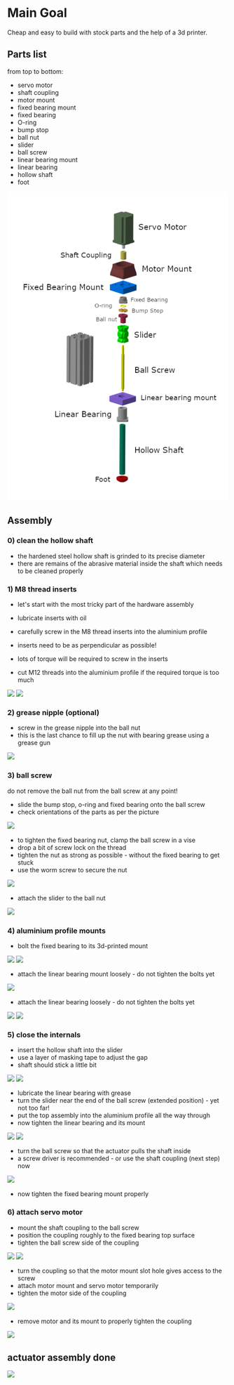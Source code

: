 # Main Goal
Cheap and easy to build with stock parts and the help of a 3d printer.
 
## Parts list

from top to bottom:
- servo motor
- shaft coupling
- motor mount
- fixed bearing mount
- fixed bearing
- O-ring
- bump stop
- ball nut
- slider
- ball screw
- linear bearing mount
- linear bearing
- hollow shaft
- foot

![](https://github.com/SimFeedback/SimFeedback-AC-Servo/blob/master/Docs/assembly_explosion.png?raw=true)


## Assembly
### 0) clean the hollow shaft

- the hardened steel hollow shaft is grinded to its precise diameter
- there are remains of the abrasive material inside the shaft which needs to be cleaned properly


### 1) M8 thread inserts

- let's start with the most tricky part of the hardware assembly
- lubricate inserts with oil
- carefully screw in the M8 thread inserts into the aluminium profile
- inserts need to be as perpendicular as possible!

- lots of torque will be required to screw in the inserts
- cut M12 threads into the aluminium profile if the required torque is too much



![](https://github.com/SimFeedback/SimFeedback-AC-Servo/blob/master/Docs/01_thread_insert.jpg)
![](https://github.com/SimFeedback/SimFeedback-AC-Servo/blob/master/Docs/02_thread_insert.jpg)

### 2) grease nipple (optional)

- screw in the grease nipple into the ball nut
- this is the last chance to fill up the nut with bearing grease using a grease gun

![](https://github.com/SimFeedback/SimFeedback-AC-Servo/blob/master/Docs/03_grease_nipple.jpg)

### 3) ball screw

do not remove the ball nut from the ball screw at any point!

- slide the bump stop, o-ring and fixed bearing onto the ball screw
- check orientations of the parts as per the picture

![](https://github.com/SimFeedback/SimFeedback-AC-Servo/blob/master/Docs/04_fixed_bearing.jpg)

- to tighten the fixed bearing nut, clamp the ball screw in a vise
- drop a bit of screw lock on the thread
- tighten the nut as strong as possible - without the fixed bearing to get stuck
- use the worm screw to secure the nut

![](https://github.com/SimFeedback/SimFeedback-AC-Servo/blob/master/Docs/05_fixed_bearing.jpg)

- attach the slider to the ball nut

![](https://github.com/SimFeedback/SimFeedback-AC-Servo/blob/master/Docs/06_slider.jpg)

### 4) aluminium profile mounts

- bolt the fixed bearing to its 3d-printed mount

![](https://github.com/SimFeedback/SimFeedback-AC-Servo/blob/master/Docs/07_fixed_bearing.jpg)
![](https://github.com/SimFeedback/SimFeedback-AC-Servo/blob/master/Docs/08_fixed_bearing.jpg)

- attach the linear bearing mount loosely - do not tighten the bolts yet

![](https://github.com/SimFeedback/SimFeedback-AC-Servo/blob/master/Docs/09_linear_bearing_mount.jpg)

- attach the linear bearing loosely - do not tighten the bolts yet

![](https://github.com/SimFeedback/SimFeedback-AC-Servo/blob/master/Docs/10_linear_bearing_mount.jpg)
![](https://github.com/SimFeedback/SimFeedback-AC-Servo/blob/master/Docs/11_linear_bearing_.jpg)

### 5) close the internals

- insert the hollow shaft into the slider
- use a layer of masking tape to adjust the gap
- shaft should stick a little bit

![](https://github.com/SimFeedback/SimFeedback-AC-Servo/blob/master/Docs/12_shaft.jpg)
![](https://github.com/SimFeedback/SimFeedback-AC-Servo/blob/master/Docs/13_shaft.jpg)

- lubricate the linear bearing with grease
- turn the slider near the end of the ball screw (extended position) - yet not too far!
- put the top assembly into the aluminium profile all the way through
- now tighten the linear bearing and its mount

![](https://github.com/SimFeedback/SimFeedback-AC-Servo/blob/master/Docs/14_assembly.jpg)
![](https://github.com/SimFeedback/SimFeedback-AC-Servo/blob/master/Docs/15_assembly.jpg)

- turn the ball screw so that the actuator pulls the shaft inside
- a screw driver is recommended - or use the shaft coupling (next step) now

![](https://github.com/SimFeedback/SimFeedback-AC-Servo/blob/master/Docs/16_assembly.jpg)

- now tighten the fixed bearing mount properly

### 6) attach servo motor

- mount the shaft coupling to the ball screw
- position the coupling roughly to the fixed bearing top surface
- tighten the ball screw side of the coupling

![](https://github.com/SimFeedback/SimFeedback-AC-Servo/blob/master/Docs/17_coupling.jpg)
![](https://github.com/SimFeedback/SimFeedback-AC-Servo/blob/master/Docs/18_coupling.jpg)

- turn the coupling so that the motor mount slot hole gives access to the screw
- attach motor mount and servo motor temporarily
- tighten the motor side of the coupling

![](https://github.com/SimFeedback/SimFeedback-AC-Servo/blob/master/Docs/19_coupling.jpg)

- remove motor and its mount to properly tighten the coupling

![](https://github.com/SimFeedback/SimFeedback-AC-Servo/blob/master/Docs/20_coupling.jpg)

## actuator assembly done

![](https://github.com/SimFeedback/SimFeedback-AC-Servo/blob/master/Docs/21_assembly.jpg)

